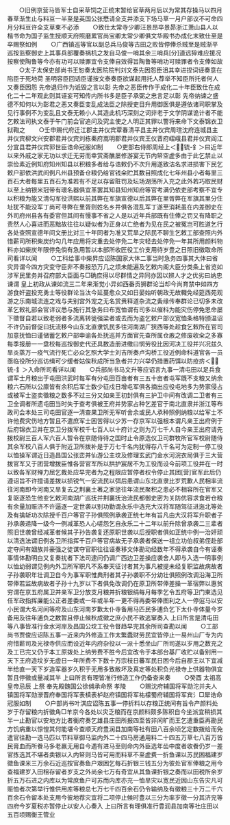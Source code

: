 <!-- { "loadSidebar": true } -->
　　○旧例京营马皆军士自采草饲之正统末暂给官草两月后以为常其存操马以四月春草渐生止与料豆一半至是英国公张懋请全支并添支下场马草一月户部议不可命四月分料豆许全支草束不必添
　　○致仕太常寺少卿汪景昂卒景昴浙江萧山县人以楷书命为国子监生授顺天府照磨累官尚宝卿太常少卿俱文华殿书办成化末致仕至是卒赐祭如例
　　○广西镇巡等官以副总兵马俊等古田之败皆停俸杀贼至是贼渐平巡按监察御史上其事兵部覆奏祸机之发自马俊一哨其余三哨兵[分]道远猝难应援况按察使陶鲁等今亦有功可以赎罪宜令支俸自效得旨陶鲁等哨功可赎罪者令支俸如故
　　○太子太保吏部尚书王恕奏太医院院判刘文泰先因怨臣沮其幸进捏词诬奏意在陷臣于死地荷  圣明容臣回话臣谨按文泰奏臣欲谋起用托人荐举不知臣所托者何人又奏臣因怨  先帝退归作为诋毁之言以彰  先帝之恶臣传作于成化二十年臣致仕在成化二十二年观此则其诬妄可知传内所书多是臣子承弼之忠言足以彰  先帝纳谏之盛德不知何以为彰君之恶又奏臣变乱成法臣之除授吏目升用御医俱是遵依诸司职掌及见行事例不为变乱且文泰无赖小人其造此机巧深刻之词非老于文学阴谋诡计者不能乞敕法司执文泰于午门前会官追问及究主使之人明正其罪以警将来命下文泰锦衣卫狱鞫之
　　○壬申赐代府迁江郡主并仪宾覃春清平县主并仪宾周瑄沈府连城县主并仪宾柳文兴安郡君并仪宾刘栋秦府嵩明郡君并仪宾王仪晋府嶍峨县君并仪宾阎江分宜县君并仪宾郭世臣诰命冠服如制
　　○吏部右侍郎周经上＜锍-釒＞曰近年以来外戚之家无功以求迁无劳而幸赏斋醮屡修游宴无节内帑空虗多由于此乞禁止以崇俭素近例知府知州知县以积粮多者给与诰敕仍不次升用遂致沽名求进损害下民乞敕户部依洪武间例凡州县预备仓粮仍给官钱籴贮其数目照成化七年州县小者每里三百石大者每里五百石为准若有不足以存留赃罚及坛场湖荡所入充之此外若巧取民财以至上纳银米冠带有瓌名器俱宜革罢其知县知州知府等官考满仍依吏部考察不宜专以积粮为能又清勾军役洪熙以前其弊在军旗宣德以后其弊在里胥弊在军旗其里分住址犹不能没军丁尚可寻弊在里胥则姓名乡井俱各混乱军丁遂至消耗虽在内差御史在外司府州县各有委官但其间有慢事不省之人是以近年兵部既有住俸之罚又有降职之责然人心喜进而恶黜故往往以疑似者为正身以亡绝者为见在民之被冤岂可胜道乞行各处查照宣德年间文册比对三十年同者为准又荒旱之际民不聊生乞敕工部查照内外惜薪司所积柴炭约勾几年应用将灾重去处停免二年灾轻去处停免一年其所用颜料物料亦如柴炭年限停免倘有急用暂以本部所收匠役工价支用待岁豊之日照旧徵取命所司看详以闻
　　○工科给事中柴昇应诏陈国家大体二事当时急务四事其大体曰省灾异谓今四方灾变守臣非不奏报恐万几之烦未能遍及乞敕内阁大臣分类条上省览如涉军民里务并召府部大臣面与□确庶得以尽群情之异同亦因以辨人才之优劣曰纳忠谏谓  皇上初政从谏如流三二年来渐觉小异如西番贡狮群论当却今尚育禁中如四方游食奸盗投充勇士等役群论当汰今延蔓愈众又如日晏始听朝政无故輙免经筵西苑观游之乐南城流连之戏与夫别宫外宠之无名赏赉释道杂流之夤缘传奉群论已切多未改革乞敕礼部会官详议悉与施行其急务曰布宽恤谓有司多以催科为能灾伤停免恩命屡下徵督自若以致老弱者多流离转徙强梁者或去而为盗乞敕户部议宽恤条格特颁温诏不许仍前督促曰抚流移今山东北直隶饥民多往河南湖广狭西等处趁食乞敕所在官司加意抚恤曰谨储蓄乞敕户部申谕各处抚巡并方面官先查所属仓廒之修废收籴之多寡每季报册一一盘校每巡按御史代还具数造册进缴曰悯劳役比因河决工役并兴况兹久旱炎蒸万一疫气流行死亡必众乞照大学士刘吉所奏卢沟桥工役近例命科道官各一员亟临役所分巡访缉可少缓者姑俟秋成所当急者并力兴举仍措置药饵以防疫疠＜锍-釒＞入命所司看详以闻
　　○兵部尚书马文升等应诏言九事一清屯田以足兵食谓军士月粮出于屯田洪武时每军有分屯田百亩者有三五十亩者屯军既不支粮又纳余粮六石所以公廪皆有余积后军士数少征戍日增屯军俱各摘出应役屯地多为势家侵占或被军士盗卖徵粮之数多不过三分又如亲王初封俱有三护卫中间有改调二卫者有三卫全调者所遗屯田当时失于查考俱被王府并势家占种乞差官于南北直隶并浙江等布政司会本处三司屯田官逐一清查果卫所无军听舍余或民人承种照例纳粮以给军士不许他费灾伤地方暂且不遣庶军士困苦得以少苏一存京军以强根本谓凡亲王出府例于后府锦衣卫并在京卫分拨军校千七百人以十府计之则为万七千人自今亲王出府请先拨校尉三百人军六百人暂令在京随侍待之国时止令原选仪卫司群牧所官军校尉随侍其余军校八百人俱于附近卫所拨补是于万七千名内犹得存八千名可为定制一停工役以恤操军谓近日造昌国公张峦并仙游公主坟及修理玄武门金水河浣衣局俱于三大营拨官军又于团营增拨臣惟各营官军所以拱护宸居不为工役而设今前项工役并在一时以致各军财殚力屈乞裁处应早完者为之程限应暂停者权令停止其团[营]官军此后仍遵诏旨不许擅请差拨以损锐气一安流民以弭后患谓山东北直隶比岁荒歉人民相率流往河南即今河南又旱复去之荆襄土著之家惩往年流民聚积之患必不相容所在官军又复驱逐恐生他变乞敕河南湖广巡抚并荆襄抚治流民都御史密为关防优容求食若仓粮有余量加赈济不许逼逐一定世袭以别功勤谓永乐中选充大汉将军随驾征进迤北等处及有擒斩功次除授千百户等官子孙俱照例承袭正统七年有旨凡由大汉将军升职者子孙承袭递降一级今一例减革恐人心嗟怨乞自永乐二十二年以前升除曾承袭二三辈者照旧世袭曾经减革者候其子孙告袭复还原职世袭以后授职者俱如正统中例一治奸顽以清选法谓旧例各卫所指挥千百户等官病故无子承袭者保送一祖立功伯叔弟侄赴部定夺间有姻族并豪强之徒谋夺官职往往诬奏移文体勘动经数年不得承袭自今有诬奏事情体勘明白又复奏扰者下法司逮问仍调广西边卫差操应袭舍人即与入选一明事例以恤幼弱谓见例内外卫所军职凡不系奉天征讨者其为事凡被提未经复职监故病故者子孙袭职年壮调卫自今为事军职惟典刑者其子孙袭职不分幼壮俱照例改调沿海卫所带俸若监故病故者子孙十九岁以下者俱免改调仍在原卫所带俸差操一革宿弊以惠贫穷谓在京五府属卫并亲军卫分放支月粮并折粮银绢每月每季乞令五府等卫门柬选见任军政指挥廉能公正者差委或一年或半年一更不得再委带俸图利之人一停逭马以安小民谓大名河间等府及山东河南岁歉太仆寺备用马匹民多逋负乞下太仆寺体量今岁备用及往年逋负之数暂且停止候秋成徵之庶小民不致逃窜奏入  上曰所言是清屯田等八事皆准行金水河岸及昌国公坟工役令督趋早完其余所司查勘以闻
　　○工部尚书贾俊应诏陈五事一近来内外修造工作太繁蠹财劳民宜皆停止一易州山厂专为内府惜薪司及光禄寺供应而设近年内府杂役以一派十悉坐山厂所司遂以岁用之数充之及工已完又仍于本工原拨处上纳劳费不胜今后宜改令于本部台基厂收贮以备别用一天下王府造坟岁无虚日一年所费不下数十万宗枝日蕃军民日困今后自郡王以下宜减半给直一天下岁造军器岁久积于无用多致敝坏及真定等处积负光禄寺上供器物俱宜暂且停徵或量减其半  上曰所言有理皆准行修造工作仍备查来奏
　　○癸酉  太祖高皇帝忌辰  上祭  奉先殿魏国公徐俌承命祭  孝陵
　　○赐沈府辅国将军勋沱并夫人镇国将军勋濴晋府奉国将军表槙表栌赵府镇国将军祐檬蜀府辅国将军宾氵□犀诰命冠服如制
　　○户部尚书叶淇应诏陈五事一停折料以存粮正统间有旨令产颜料处岁于存留粮内折徵角□羊京今各处以灾乏粮而在京颜料颇多陈积自今坐派宜稍损其半一止勘官以安地方比者衡府奏乞雄县庄田所报四至皆非闲旷而王乞遣重臣再勘民方饥病重以惊惶其何能堪今查顺天府豊润县加南等社有田八百余顷乞定数拨给而免遣官往勘一选马匹以节料草御马监内外二十四马房通用料二十四五万草七八百万皆民膏血而所餋马多老羸无用自今遇有进马至则命内外臣选年齿中度者收餋仍岁一差官拣选其不堪者卖银以入内帑则马皆可用而料草不至虗费一折鱼课以苏民困福建岁徵鱼课米三万余石近巡按官奏鱼户艰困乞每石折银三钱五分为彼处官军俸粮之用今查福建岁入田租存留者岁支之外尚余七万有奇宜从其鱼课折银之奏而以田税所余岁折五万石进之内库以为常庶鱼户可苏而内库亦充一恤旱灾以宽民近因山东告灾凡可赈恤者次第举行惟供用库等粮总七万七千四百余石仍令输纳及有徵粮三十万二千六百余石令留本处支用今彼地荐灾宜将二项停止候时豊以三分为率岁徵一分其济兖等四府今岁夏税亦暂停止以安人心奏入  上曰所言有理俱准行豊润县加南等社庄田以五百顷赐衡王管业

